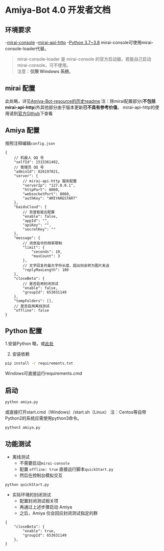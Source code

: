 # Amiya-Bot 4.0 开发者文档

## 环境要求
-[mirai-console](https://github.com/mamoe/mirai-console)
    -[mirai-api-http](https://github.com/project-mirai/mirai-api-http)
-[Python 3.7~3.8](https://www.python.org/)
mirai-console可使用mirai-console-loader代替。
> mirai-console-loader 是 mirai-console 的官方启动器，若能自己启动 mirai-console，可不使用。<br>
> 注意：**仅限 Windows 系统**。

## mirai 配置
此处略，详见[Amiya-Bot-resource的历史readme](https://github.com/vivien8261/Amiya-Bot-resource/blob/35726a7310c6beeffb9fde1dbf5415170e815d05/README.md)
注：除mirai配置部分(**不包括mirai-api-http**)外其他部分由于版本更新**已不具有参考价值**。
    mirai-api-http的使用请到[官方Github](https://github.com/project-mirai/mirai-api-http)下查看

## Amiya 配置
按照注释编辑`config.json`
```json5
{
    // 机器人 QQ 号
    "selfId": 1515361402,
    // 管理员 QQ 号
    "adminId": 826197021,
    "server": {
        // mirai-api-http 服务配置
        "serverIp": "127.0.0.1",
        "httpPort": 8080,
        "websocketPort": 8060,
        "authKey": "AMIYARESTART"
    },
    "baiduCloud": {
        // 百度智能云配置
        "enable": false,
        "appId": "",
        "apiKey": "",
        "secretKey": ""
    },
    "message": {
        // 消息指令的频率限制
        "limit": {
            "seconds": 10,
            "maxCount": 3
        },
        // 文字回复的最大字符长度，超出则会转为图片发送
        "replyMaxLength": 100
    },
    "closeBeta": {
        // 是否启用封闭测试
        "enable": false,
        "groupId": 653031149
    },
    "tempFolders": [],
    // 是否启用离线测试
    "offline": false
}
```

## Python 配置

1.安装Python
略，或[此处](https://www.baidu.com/s?wd=python%E5%AE%89%E8%A3%85)

2. 安装依赖

```bash
pip install -r requirements.txt
```

Windows可直接运行requirements.cmd

## 启动

```bash
python amiya.py
```

或直接打开start.cmd（Windows）/start.sh（Linux）
注：Centos等自带Python2的系统应需使用python3命令。

```bash
python3 amiya.py
```

## 功能测试

- 离线测试
    - 不需要启动`mirai-console`
    - 配置 `offline: true` 直接运行脚本`quickStart.py`
    - 然后在控制台模拟交互

```bash
python quickStart.py
```

- 实际环境的封闭测试
    - 配置封闭测试相关项
    - 再通过上述步骤启动 Amiya
    - 之后，Amiya 仅会回应封闭测试指定的群

```json5
{
    "closeBeta": {
        "enable": true,
        "groupId": 653031149
    },
}
```
